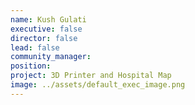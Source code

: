 ```yaml
---
name: Kush Gulati
executive: false
director: false
lead: false
community_manager: 
position:  
project: 3D Printer and Hospital Map
image: ../assets/default_exec_image.png
---
```

